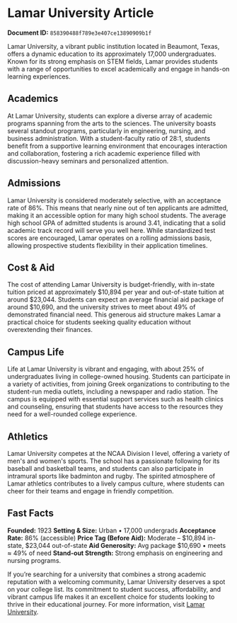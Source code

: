 # Lamar University Article

**Document ID:** `858390488f789e3e407ce13890909b1f`

Lamar University, a vibrant public institution located in Beaumont, Texas, offers a dynamic education to its approximately 17,000 undergraduates. Known for its strong emphasis on STEM fields, Lamar provides students with a range of opportunities to excel academically and engage in hands-on learning experiences.

## Academics
At Lamar University, students can explore a diverse array of academic programs spanning from the arts to the sciences. The university boasts several standout programs, particularly in engineering, nursing, and business administration. With a student-faculty ratio of 28:1, students benefit from a supportive learning environment that encourages interaction and collaboration, fostering a rich academic experience filled with discussion-heavy seminars and personalized attention.

## Admissions
Lamar University is considered moderately selective, with an acceptance rate of 86%. This means that nearly nine out of ten applicants are admitted, making it an accessible option for many high school students. The average high school GPA of admitted students is around 3.41, indicating that a solid academic track record will serve you well here. While standardized test scores are encouraged, Lamar operates on a rolling admissions basis, allowing prospective students flexibility in their application timelines.

## Cost & Aid
The cost of attending Lamar University is budget-friendly, with in-state tuition priced at approximately $10,894 per year and out-of-state tuition at around $23,044. Students can expect an average financial aid package of around $10,690, and the university strives to meet about 49% of demonstrated financial need. This generous aid structure makes Lamar a practical choice for students seeking quality education without overextending their finances.

## Campus Life
Life at Lamar University is vibrant and engaging, with about 25% of undergraduates living in college-owned housing. Students can participate in a variety of activities, from joining Greek organizations to contributing to the student-run media outlets, including a newspaper and radio station. The campus is equipped with essential support services such as health clinics and counseling, ensuring that students have access to the resources they need for a well-rounded college experience.

## Athletics
Lamar University competes at the NCAA Division I level, offering a variety of men's and women's sports. The school has a passionate following for its baseball and basketball teams, and students can also participate in intramural sports like badminton and rugby. The spirited atmosphere of Lamar athletics contributes to a lively campus culture, where students can cheer for their teams and engage in friendly competition.

## Fast Facts
**Founded:** 1923
**Setting & Size:** Urban • 17,000 undergrads
**Acceptance Rate:** 86% (accessible)
**Price Tag (Before Aid):** Moderate – $10,894 in-state, $23,044 out-of-state
**Aid Generosity:** Avg package $10,690 • meets ≈ 49% of need
**Stand-out Strength:** Strong emphasis on engineering and nursing programs.

If you’re searching for a university that combines a strong academic reputation with a welcoming community, Lamar University deserves a spot on your college list. Its commitment to student success, affordability, and vibrant campus life makes it an excellent choice for students looking to thrive in their educational journey. For more information, visit [Lamar University](https://www.petersons.com/college-search/lamar-university-000_10002480.aspx).

